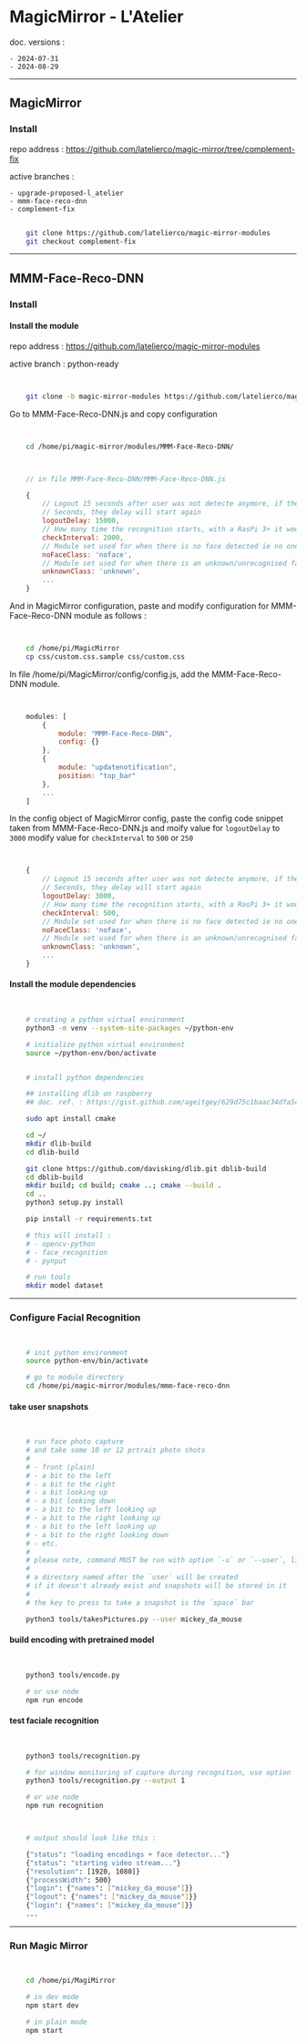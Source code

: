 
# MagicMirror - L'Atelier

doc. versions :

	- 2024-07-31
	- 2024-08-29

---


## MagicMirror

### Install

repo address : https://github.com/latelierco/magic-mirror/tree/complement-fix

active branches :

	- upgrade-proposed-l_atelier
	- mmm-face-reco-dnn
	- complement-fix


```bash

	git clone https://github.com/latelierco/magic-mirror-modules
	git checkout complement-fix

```



---



## MMM-Face-Reco-DNN


### Install


#### Install the module

repo address : https://github.com/latelierco/magic-mirror-modules

active branch : python-ready


```bash


	git clone -b magic-mirror-modules https://github.com/latelierco/magic-mirror-modules


```


Go to MMM-Face-Reco-DNN.js and copy configuration

```bash


	cd /home/pi/magic-mirror/modules/MMM-Face-Reco-DNN/


```


```JavaScript


	// in file MMM-Face-Reco-DNN/MMM-Face-Reco-DNN.js

	{
	    // Logout 15 seconds after user was not detecte anymore, if they will be detected between this 15
	    // Seconds, they delay will start again
	    logoutDelay: 15000,
	    // How many time the recognition starts, with a RasPi 3+ it would be good every 2 seconds
	    checkInterval: 2000,
	    // Module set used for when there is no face detected ie no one is in front of the camera
	    noFaceClass: 'noface',
	    // Module set used for when there is an unknown/unrecognised face detected
	    unknownClass: 'unknown',
	    ...
	}


```

And in MagicMirror configuration, paste and modify configuration for MMM-Face-Reco-DNN module as follows :

```bash


	cd /home/pi/MagicMirror
	cp css/custom.css.sample css/custom.css


```


In file /home/pi/MagicMirror/config/config.js, add the MMM-Face-Reco-DNN module.

```JavaScript


	modules: [
		{
			module: "MMM-Face-Reco-DNN",
			config: {}
		},
		{
			module: "updatenotification",
			position: "top_bar"
		},
		...
	]


```

In the config object of MagicMirror config, paste the config code snippet taken from MMM-Face-Reco-DNN.js
and moify value for `logoutDelay` to `3000` modify value for `checkInterval` to `500` or `250`


```JavaScript


	{
	    // Logout 15 seconds after user was not detecte anymore, if they will be detected between this 15
	    // Seconds, they delay will start again
	    logoutDelay: 3000,
	    // How many time the recognition starts, with a RasPi 3+ it would be good every 2 seconds
	    checkInterval: 500,
	    // Module set used for when there is no face detected ie no one is in front of the camera
	    noFaceClass: 'noface',
	    // Module set used for when there is an unknown/unrecognised face detected
	    unknownClass: 'unknown',
	    ...
	}


```


#### Install the module dependencies


```bash


	# creating a python virtual environment
	python3 -m venv --system-site-packages ~/python-env

	# initialize python virtual environment
	source ~/python-env/bon/activate


	# install python dependencies

	## installing dlib on raspberry
	## doc. ref. : https://gist.github.com/ageitgey/629d75c1baac34dfa5ca2a1928a7aeaf

	sudo apt install cmake

	cd ~/
	mkdir dlib-build
	cd dlib-build

	git clone https://github.com/davisking/dlib.git dblib-build
	cd dblib-build
	mkdir build; cd build; cmake ..; cmake --build .
	cd ..
	python3 setup.py install

	pip install -r requirements.txt

	# this will install :
	# - opencv-python
	# - face_recognition
	# - pynput

	# run tools
	mkdir model dataset


```

---


### Configure Facial Recognition

```bash


	# init python environment
	source python-env/bin/activate

	# go to module directory
	cd /home/pi/magic-mirror/modules/mmm-face-reco-dnn

```


#### take user snapshots

```bash


	# run face photo capture
	# and take some 10 or 12 prtrait photo shots
	# 
	# - front (plain)
	# - a bit to the left
	# - a bit to the right
	# - a bit looking up
	# - a bit looking down
	# - a bit to the left looking up
	# - a bit to the right looking up
	# - a bit to the left looking up
	# - a bit to the right looking down
	# - etc. 
	# 
	# please note, command MUST be run with option `-u` or `--user`, like below :
	# 
	# a directory named after the `user` will be created
	# if it doesn't already exist and snapshots will be stored in it
	# 
	# the key to press to take a snapshot is the `space` bar

	python3 tools/takesPictures.py --user mickey_da_mouse


```


#### build encoding with pretrained model

```bash


	python3 tools/encode.py

	# or use node
	npm run encode


```


#### test faciale recognition

```bash


	python3 tools/recognition.py

	# for window monitoring of capture during recognition, use option `-o` or `--output`
	python3 tools/recognition.py --output 1

	# or use node
	npm run recognition


```

```bash


	# output should look like this :

	{"status": "loading encodings + face detector..."}
	{"status": "starting video stream..."}
	{"resolution": [1920, 1080]}
	{"processWidth": 500}
	{"login": {"names": ["mickey_da_mouse"]}}
	{"logout": {"names": ["mickey_da_mouse"]}}
	{"login": {"names": ["mickey_da_mouse"]}}
	...


```


---


### Run Magic Mirror

```bash


	cd /home/pi/MagiMirror

	# in dev mode
	npm start dev

	# in plain mode
	npm start


```
